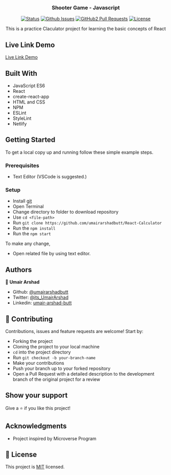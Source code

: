 <h3 align="center">Shooter Game - Javascript</h3>

<div align="center">

[![Status](https://img.shields.io/badge/status-active-success.svg)](https://github.com/umairarshadbutt/React-Calculator)
[![Github Issues](https://img.shields.io/badge/GitHub-Issues-orange)](https://github.com/umairarshadbutt/React-Calculator/issues)
[![GitHub2 Pull Requests](https://img.shields.io/badge/GitHub-Pull%20Requests-blue)](https://github.com/umairarshadbutt/React-Calculator/pulls)
[![License](https://img.shields.io/badge/license-MIT-blue.svg)](/LICENSE)

</div>
<p align="center">This is a practice Claculator project for learning the basic concepts of React</p>

## Live Link Demo

[Live Link Demo](https://react-calculator-73322.web.app/)

## Built With

- JavaScript ES6
- React
- create-react-app
- HTML and CSS
- NPM
- ESLint
- StyleLint
- Netlify

## Getting Started

To get a local copy up and running follow these simple example steps.

### Prerequisites

- Text Editor (VSCode is suggested.)

### Setup

- Install [git](https://git-scm.com/downloads)
- Open Terminal
- Change directory to folder to download repository
- Use `cd <file-path>`
- Run `git clone https://github.com/umairarshadbutt/React-Calculator`
- Run the `npm install`
- Run the `npm start`

To make any change,

- Open related file by using text editor.

## Authors

👤 **Umair Arshad**

- Github: [@umairarshadbutt](https://github.com/umairarshadbutt)
- Twitter: [@its_UmairArshad](https://twitter.com/its_UmairArshad)
- Linkedin: [umair-arshad-butt](https://www.linkedin.com/in/umair-arshad-butt/)

## 🤝 Contributing

Contributions, issues and feature requests are welcome! Start by:

- Forking the project
- Cloning the project to your local machine
- `cd` into the project directory
- Run `git checkout -b your-branch-name`
- Make your contributions
- Push your branch up to your forked repository
- Open a Pull Request with a detailed description to the development branch of the original project for a review

## Show your support

Give a ⭐️ if you like this project!

## Acknowledgments

- Project inspired by Microverse Program

## 📝 License

This project is [MIT](LICENSE) licensed.
